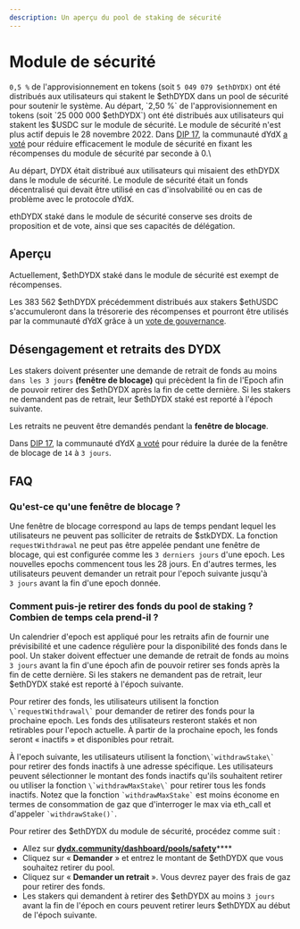 ```yaml
---
description: Un aperçu du pool de staking de sécurité
---
```


# Module de sécurité

`0,5 %` de l'approvisionnement en tokens (soit `5 049 079 $ethDYDX)` ont été distribués aux utilisateurs qui stakent le $ethDYDX dans un pool de sécurité pour soutenir le système. Au départ, `2,50 %` de l'approvisionnement en tokens (soit `25 000 000 $ethDYDX`) ont été distribués aux utilisateurs qui stakent les $USDC sur le module de sécurité. Le module de sécurité n'est plus actif depuis le 28 novembre 2022. Dans [DIP 17](https://dydx.community/dashboard/proposal/9), la communauté dYdX [a voté](https://dydx.community/dashboard/proposal/7) pour réduire efficacement le module de sécurité en fixant les récompenses du module de sécurité par seconde à 0.\


Au départ, DYDX était distribué aux utilisateurs qui misaient des ethDYDX dans le module de sécurité. Le module de sécurité était un fonds décentralisé qui devait être utilisé en cas d'insolvabilité ou en cas de problème avec le protocole dYdX.

ethDYDX staké dans le module de sécurité conserve ses droits de proposition et de vote, ainsi que ses capacités de délégation.

## Aperçu

Actuellement, $ethDYDX staké dans le module de sécurité est exempt de récompenses.

Les 383 562 $ethDYDX précédemment distribués aux stakers $ethUSDC s'accumuleront dans la trésorerie des récompenses et pourront être utilisés par la communauté dYdX grâce à un [vote de gouvernance](https://docs.dydx.community/dydx-governance/voting-and-governance/governance-parameters).

## Désengagement et retraits des DYDX

Les stakers doivent présenter une demande de retrait de fonds au moins `dans les 3 jours` **(fenêtre de blocage)** qui précèdent la fin de l'Epoch afin de pouvoir retirer des $ethDYDX après la fin de cette dernière. Si les stakers ne demandent pas de retrait, leur $ethDYDX staké est reporté à l'époch suivante.

Les retraits ne peuvent être demandés pendant la **fenêtre de blocage**.

Dans [DIP 17](https://dydx.community/dashboard/proposal/9), la communauté dYdX [a voté](https://dydx.community/dashboard/proposal/7) pour réduire la durée de la fenêtre de blocage de `14` à `3 jours`.



## FAQ

### Qu'est-ce qu'une fenêtre de blocage ?

Une fenêtre de blocage correspond au laps de temps pendant lequel les utilisateurs ne peuvent pas solliciter de retraits de $stkDYDX. La fonction `requestWithdrawal` ne peut pas être appelée pendant une fenêtre de blocage, qui est configurée comme les `3 derniers jours` d'une epoch. Les nouvelles epochs commencent tous les 28 jours. En d'autres termes, les utilisateurs peuvent demander un retrait pour l'epoch suivante jusqu'à `3 jours` avant la fin d'une epoch donnée.

### Comment puis-je retirer des fonds du pool de staking ? Combien de temps cela prend-il ?

Un calendrier d'epoch est appliqué pour les retraits afin de fournir une prévisibilité et une cadence régulière pour la disponibilité des fonds dans le pool. Un staker doivent effectuer une demande de retrait de fonds au moins `3 jours` avant la fin d'une époch afin de pouvoir retirer ses fonds après la fin de cette dernière. Si les stakers ne demandent pas de retrait, leur $ethDYDX staké est reporté à l'époch suivante.

Pour retirer des fonds, les utilisateurs utilisent la fonction `` \`requestWithdrawal\` `` pour demander de retirer des fonds pour la prochaine epoch. Les fonds des utilisateurs resteront stakés et non retirables pour l'epoch actuelle. À partir de la prochaine epoch, les fonds seront « inactifs » et disponibles pour retrait.

À l'epoch suivante, les utilisateurs utilisent la fonction`` \`withdrawStake\` `` pour retirer des fonds inactifs à une adresse spécifique. Les utilisateurs peuvent sélectionner le montant des fonds inactifs qu'ils souhaitent retirer ou utiliser la fonction `` \`withdrawMaxStake\` `` pour retirer tous les fonds inactifs. Notez que la fonction `` `withdrawMaxStake` `` est moins économe en termes de consommation de gaz que d'interroger le max via eth\_call et d'appeler `` `withdrawStake()` ``.

Pour retirer des $ethDYDX du module de sécurité, procédez comme suit :

* Allez sur [**dydx.community/dashboard/pools/safety**](https://dydx.community/dashboard/pools/safety)\*\*\*\*
* Cliquez sur « **Demander** » et entrez le montant de $ethDYDX que vous souhaitez retirer du pool.
* Cliquez sur « **Demander un retrait** ». Vous devrez payer des frais de gaz pour retirer des fonds.
* Les stakers qui demandent à retirer des $ethDYDX au moins `3 jours` avant la fin de l'époch en cours peuvent retirer leurs $ethDYDX au début de l'époch suivante.

